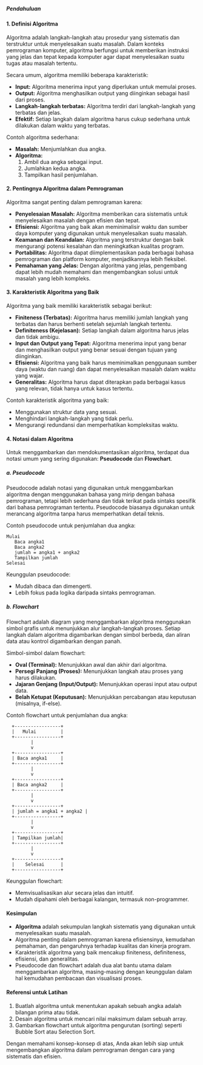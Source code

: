 ##### **Pendahuluan**
#### **1. Definisi Algoritma**
Algoritma adalah langkah-langkah atau prosedur yang sistematis dan terstruktur untuk menyelesaikan suatu masalah. Dalam konteks pemrograman komputer, algoritma berfungsi untuk memberikan instruksi yang jelas dan tepat kepada komputer agar dapat menyelesaikan suatu tugas atau masalah tertentu.

Secara umum, algoritma memiliki beberapa karakteristik:
- **Input:** Algoritma menerima input yang diperlukan untuk memulai proses.
- **Output:** Algoritma menghasilkan output yang diinginkan sebagai hasil dari proses.
- **Langkah-langkah terbatas:** Algoritma terdiri dari langkah-langkah yang terbatas dan jelas.
- **Efektif:** Setiap langkah dalam algoritma harus cukup sederhana untuk dilakukan dalam waktu yang terbatas.

Contoh algoritma sederhana:
- **Masalah:** Menjumlahkan dua angka.
- **Algoritma:**
  1. Ambil dua angka sebagai input.
  2. Jumlahkan kedua angka.
  3. Tampilkan hasil penjumlahan.

#### **2. Pentingnya Algoritma dalam Pemrograman**
Algoritma sangat penting dalam pemrograman karena:
- **Penyelesaian Masalah:** Algoritma memberikan cara sistematis untuk menyelesaikan masalah dengan efisien dan tepat.
- **Efisiensi:** Algoritma yang baik akan meminimalisir waktu dan sumber daya komputer yang digunakan untuk menyelesaikan suatu masalah.
- **Keamanan dan Keandalan:** Algoritma yang terstruktur dengan baik mengurangi potensi kesalahan dan meningkatkan kualitas program.
- **Portabilitas:** Algoritma dapat diimplementasikan pada berbagai bahasa pemrograman dan platform komputer, menjadikannya lebih fleksibel.
- **Pemahaman yang Jelas:** Dengan algoritma yang jelas, pengembang dapat lebih mudah memahami dan mengembangkan solusi untuk masalah yang lebih kompleks.

#### **3. Karakteristik Algoritma yang Baik**
Algoritma yang baik memiliki karakteristik sebagai berikut:
- **Finiteness (Terbatas):** Algoritma harus memiliki jumlah langkah yang terbatas dan harus berhenti setelah sejumlah langkah tertentu.
- **Definiteness (Kejelasan):** Setiap langkah dalam algoritma harus jelas dan tidak ambigu.
- **Input dan Output yang Tepat:** Algoritma menerima input yang benar dan menghasilkan output yang benar sesuai dengan tujuan yang diinginkan.
- **Efisiensi:** Algoritma yang baik harus meminimalkan penggunaan sumber daya (waktu dan ruang) dan dapat menyelesaikan masalah dalam waktu yang wajar.
- **Generalitas:** Algoritma harus dapat diterapkan pada berbagai kasus yang relevan, tidak hanya untuk kasus tertentu.
  
Contoh karakteristik algoritma yang baik:
- Menggunakan struktur data yang sesuai.
- Menghindari langkah-langkah yang tidak perlu.
- Mengurangi redundansi dan memperhatikan kompleksitas waktu.

#### **4. Notasi dalam Algoritma**
Untuk menggambarkan dan mendokumentasikan algoritma, terdapat dua notasi umum yang sering digunakan: **Pseudocode** dan **Flowchart**.

##### **a. Pseudocode**
Pseudocode adalah notasi yang digunakan untuk menggambarkan algoritma dengan menggunakan bahasa yang mirip dengan bahasa pemrograman, tetapi lebih sederhana dan tidak terikat pada sintaks spesifik dari bahasa pemrograman tertentu. Pseudocode biasanya digunakan untuk merancang algoritma tanpa harus memperhatikan detail teknis.

Contoh pseudocode untuk penjumlahan dua angka:
```
Mulai
   Baca angka1
   Baca angka2
   jumlah = angka1 + angka2
   Tampilkan jumlah
Selesai
```

Keunggulan pseudocode:
- Mudah dibaca dan dimengerti.
- Lebih fokus pada logika daripada sintaks pemrograman.

##### **b. Flowchart**
Flowchart adalah diagram yang menggambarkan algoritma menggunakan simbol grafis untuk menunjukkan alur langkah-langkah proses. Setiap langkah dalam algoritma digambarkan dengan simbol berbeda, dan aliran data atau kontrol digambarkan dengan panah.

Simbol-simbol dalam flowchart:
- **Oval (Terminal):** Menunjukkan awal dan akhir dari algoritma.
- **Persegi Panjang (Proses):** Menunjukkan langkah atau proses yang harus dilakukan.
- **Jajaran Genjang (Input/Output):** Menunjukkan operasi input atau output data.
- **Belah Ketupat (Keputusan):** Menunjukkan percabangan atau keputusan (misalnya, if-else).
  
Contoh flowchart untuk penjumlahan dua angka:
```
  +-----------------+
  |   Mulai         |
  +-----------------+
         |
         v
  +-----------------+
  | Baca angka1     |
  +-----------------+
         |
         v
  +-----------------+
  | Baca angka2     |
  +-----------------+
         |
         v
  +-----------------+
  | jumlah = angka1 + angka2 |
  +-----------------+
         |
         v
  +-----------------+
  | Tampilkan jumlah|
  +-----------------+
         |
         v
  +-----------------+
  |    Selesai      |
  +-----------------+
```

Keunggulan flowchart:
- Memvisualisasikan alur secara jelas dan intuitif.
- Mudah dipahami oleh berbagai kalangan, termasuk non-programmer.

#### **Kesimpulan**
- **Algoritma** adalah sekumpulan langkah sistematis yang digunakan untuk menyelesaikan suatu masalah.
- Algoritma penting dalam pemrograman karena efisiensinya, kemudahan pemahaman, dan pengaruhnya terhadap kualitas dan kinerja program.
- Karakteristik algoritma yang baik mencakup finiteness, definiteness, efisiensi, dan generalitas.
- Pseudocode dan flowchart adalah dua alat bantu utama dalam menggambarkan algoritma, masing-masing dengan keunggulan dalam hal kemudahan pembacaan dan visualisasi proses.

#### **Referensi untuk Latihan**
1. Buatlah algoritma untuk menentukan apakah sebuah angka adalah bilangan prima atau tidak.
2. Desain algoritma untuk mencari nilai maksimum dalam sebuah array.
3. Gambarkan flowchart untuk algoritma pengurutan (sorting) seperti Bubble Sort atau Selection Sort.

Dengan memahami konsep-konsep di atas, Anda akan lebih siap untuk mengembangkan algoritma dalam pemrograman dengan cara yang sistematis dan efisien.

